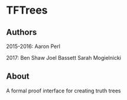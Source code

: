 # TFTrees
## Authors
2015-2016:
Aaron Perl

2017:
Ben Shaw
Joel Bassett
Sarah Mogielnicki

## About
A formal proof interface for creating truth trees

